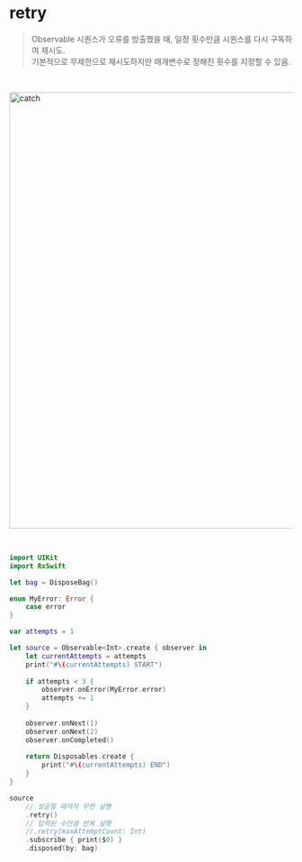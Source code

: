 retry
=====

> Observable 시퀀스가 오류를 방출했을 때, 일정 횟수만큼 시퀀스를 다시 구독하여 재시도.  
> 기본적으로 무제한으로 재시도하지만 매개변수로 정해진 횟수를 지정할 수 있음.  

&nbsp;

<img width="775" alt="catch" src="https://github.com/user-attachments/assets/53e7d6ae-674d-41d0-ac0e-e19216cc9b8e">

&nbsp;

```swift
import UIKit
import RxSwift

let bag = DisposeBag()

enum MyError: Error {
    case error
}

var attempts = 1

let source = Observable<Int>.create { observer in
    let currentAttempts = attempts
    print("#\(currentAttempts) START")
    
    if attempts < 3 {
        observer.onError(MyError.error)
        attempts += 1
    }
    
    observer.onNext(1)
    observer.onNext(2)
    observer.onCompleted()
    
    return Disposables.create {
        print("#\(currentAttempts) END")
    }
}

source
    // 성공할 때까지 무한 실행
    .retry()
    // 입력된 수만큼 반복 실행
    //.retry(maxAttemptCount: Int)
    .subscribe { print($0) }
    .disposed(by: bag)
```

